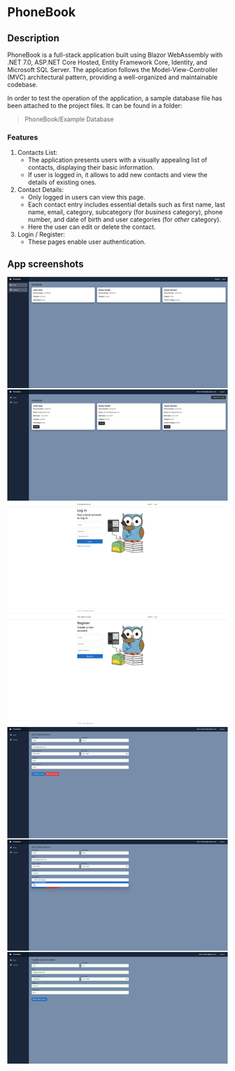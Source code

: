 # PhoneBook

## Description
PhoneBook is a full-stack application built using Blazor WebAssembly with .NET 7.0, ASP.NET Core Hosted, Entity Framework Core, Identity, and Microsoft SQL Server. 
The application follows the Model-View-Controller (MVC) architectural pattern, providing a well-organized and maintainable codebase.

In order to test the operation of the application, a sample database file has been attached to the project files.
It can be found in a folder:
> PhoneBook/Example Database

### Features
1. Contacts List:
   - The application presents users with a visually appealing list of contacts, displaying their basic information.
   - If user is logged in, it allows to add new contacts and view the details of existing ones.
2. Contact Details:
   - Only logged in users can view this page.
   - Each contact entry includes essential details such as first name, last name, email, category, subcategory (for _business_ category), phone number, and date of birth and user categories (for _other_ category).
   - Here the user can edit or delete the contact.
3. Login / Register:
   - These pages enable user authentication.

## App screenshots
![View of the home page for an unregistered user.](./Screenshots/contacts_unauthorized_page.png)
![View of the home page for the logged in user.](./Screenshots/contacts_authorized_page.png)
![Login view.](./Screenshots/login_page.png)
![Register view.](./Screenshots/register_page.png)
![Contact details view.](./Screenshots/details_page.png)
![Contact editing view.](./Screenshots/updating_contact_page.png)
![New contact creation view.](./Screenshots/create_contact_page.png)

